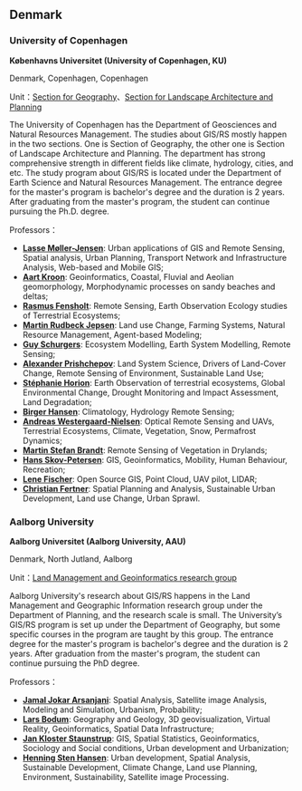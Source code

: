 ## Denmark

### University of Copenhagen

**Københavns Universitet (University of Copenhagen, KU)**

Denmark, Copenhagen, Copenhagen

Unit：[Section for Geography](https://ign.ku.dk/english/research/geography/)、[Section for Landscape Architecture and Planning](https://ign.ku.dk/english/research/landscape-architecture-planning/)

The University of Copenhagen has the Department of Geosciences and Natural Resources Management. The studies about GIS/RS mostly happen in the two sections. One is Section of Geography, the other one is Section of Landscape Architecture and Planning. The department has strong comprehensive strength in different fields like climate, hydrology, cities, and etc. The study program about GIS/RS is located under the Department of Earth Science and Natural Resources Management. The entrance degree for the master's program is bachelor's degree and the duration is 2 years. After graduating from the master's program, the student can continue pursuing the Ph.D. degree.

Professors：

- **[Lasse Møller-Jensen](https://ign.ku.dk/english/employees/geography/?pure=en/persons/116185)**: Urban applications of GIS and Remote Sensing, Spatial analysis, Urban Planning, Transport Network and Infrastructure Analysis, Web-based and Mobile GIS;
- **[Aart Kroon](https://ign.ku.dk/english/employees/geography/?pure=en%2Fpersons%2Faart-kroon(8e948109-9a94-4a3f-9a4e-7ce7c9eb7664)%2Fcv.html)**: Geoinformatics, Coastal, Fluvial and Aeolian geomorphology, Morphodynamic processes on sandy beaches and deltas;
- **[Rasmus Fensholt](https://ign.ku.dk/english/employees/geography/?pure=en/persons/24386)**: Remote Sensing, Earth Observation Ecology studies of Terrestrial Ecosystems;
- **[Martin Rudbeck Jepsen](https://ign.ku.dk/english/employees/geography/?pure=en/persons/81138)**: Land use Change, Farming Systems, Natural Resource Management, Agent-based Modeling;
- **[Guy Schurgers](https://ign.ku.dk/english/employees/geography/?pure=en%2Fpersons%2Fguy-schurgers(ff0d917a-4b05-48f7-9810-1da7647ed00a).html)**: Ecosystem Modelling, Earth System Modelling, Remote Sensing;
- **[Alexander Prishchepov](https://ign.ku.dk/english/employees/geography/?pure=en/persons/501467)**: Land System Science, Drivers of Land-Cover Change, Remote Sensing of Environment, Sustainable Land Use;
- **[Stéphanie Horion](https://ign.ku.dk/english/employees/geography/?pure=en/persons/427295)**: Earth Observation of terrestrial ecosystems, Global Environmental Change, Drought Monitoring and Impact Assessment, Land Degradation;
- **[Birger Hansen](https://ign.ku.dk/english/employees/geography/?pure=en%2Fpersons%2Fbirger-hansen(d9254ea0-9718-4b68-8546-6ec2296cfd53)%2Fcv.html)**:  Climatology, Hydrology Remote Sensing;
- **[Andreas Westergaard-Nielsen](https://ign.ku.dk/english/employees/geography/?pure=en%2Fpersons%2Fandreas-westergaardnielsen(c0c1cbc7-3866-4719-87f1-78a224ee2e5a).html)**: Optical Remote Sensing and UAVs, Terrestrial Ecosystems, Climate, Vegetation, Snow, Permafrost Dynamics;
- **[Martin Stefan Brandt](https://ign.ku.dk/english/employees/geography/?pure=en%2Fpersons%2Fmartin-stefan-brandt(ff0528eb-4f80-444b-a7ad-2d2307f7bdc9).html)**: Remote Sensing of Vegetation in Drylands;
- **[Hans Skov-Petersen](https://ign.ku.dk/english/employees/landscape-architecture-planning/?pure=en/persons/25304)**: GIS, Geoinformatics, Mobility, Human Behaviour, Recreation;
- **[Lene Fischer](https://ign.ku.dk/english/research/landscape-architecture-planning/giscience-geodesign/?pure=en/persons/340552)**: Open Source GIS, Point Cloud, UAV pilot, LIDAR;
- **[Christian Fertner](https://ign.ku.dk/english/employees/landscape-architecture-planning/?pure=en/persons/317763)**: Spatial Planning and Analysis, Sustainable Urban Development, Land use Change, Urban Sprawl.

### Aalborg University

**Aalborg Universitet (Aalborg University, AAU)**

Denmark, North Jutland, Aalborg

Unit：[Land Management and Geoinformatics research group](https://vbn.aau.dk/en/organisations/arealforvaltning-og-geoinformatik)

Aalborg University's research about GIS/RS happens in the Land Management and Geographic Information research group under the Department of Planning, and the research scale is small. The University’s GIS/RS program is set up under the Department of Geography, but some specific courses in the program are taught by this group. The entrance degree for the master's program is bachelor's degree and the duration is 2 years. After graduation from the master's program, the student can continue pursuing the PhD degree.

Professors：

- **[Jamal Jokar Arsanjani](https://vbn.aau.dk/en/persons/137426)**: Spatial Analysis, Satellite image Analysis, Modeling and Simulation, Urbanism, Probability;
- **[Lars Bodum](https://vbn.aau.dk/en/persons/107658)**: Geography and Geology, 3D geovisualization, Virtual Reality, Geoinformatics, Spatial Data Infrastructure;
- **[Jan Kloster Staunstrup](https://vbn.aau.dk/en/persons/110412)**: GIS, Spatial Statistics, Geoinformatics, Sociology and Social conditions, Urban development and Urbanization;
- **[Henning Sten Hansen](https://vbn.aau.dk/en/persons/109186)**: Urban development, Spatial Analysis, Sustainable Development, Climate Change, Land use Planning, Environment, Sustainability, Satellite image Processing.

